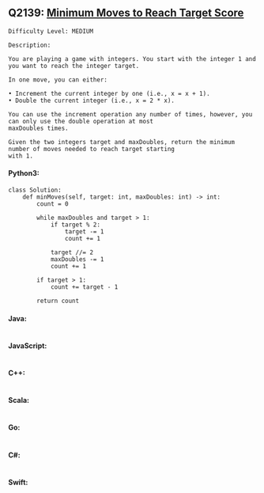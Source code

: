 ## Q2139: [Minimum Moves to Reach Target Score](https://leetcode.com/problems/minimum-moves-to-reach-target-score/)

```
Difficulty Level: MEDIUM
```

```
Description:

You are playing a game with integers. You start with the integer 1 and you want to reach the integer target.

In one move, you can either:

• Increment the current integer by one (i.e., x = x + 1).
• Double the current integer (i.e., x = 2 * x).

You can use the increment operation any number of times, however, you can only use the double operation at most
maxDoubles times.

Given the two integers target and maxDoubles, return the minimum number of moves needed to reach target starting
with 1.
```

#### Python3:

```
class Solution:
    def minMoves(self, target: int, maxDoubles: int) -> int:
        count = 0

        while maxDoubles and target > 1:
            if target % 2:
                target -= 1
                count += 1

            target //= 2
            maxDoubles -= 1
            count += 1

        if target > 1:
            count += target - 1

        return count
```

#### Java:

```

```

#### JavaScript:

```

```

#### C++:

```

```

#### Scala:

```

```

#### Go:

```

```

#### C#:

```

```

#### Swift:

```

```